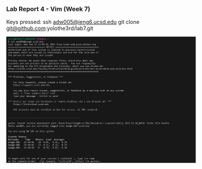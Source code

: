 ### Lab Report 4 - Vim (Week 7)

Keys pressed:
ssh adw005@ieng6.ucsd.edu <enter>
git clone git@github.com:yolothe3rd/lab7.git <enter>


![Image](step1.jpg)
